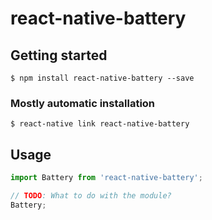 # react-native-battery

## Getting started

`$ npm install react-native-battery --save`

### Mostly automatic installation

`$ react-native link react-native-battery`

## Usage
```javascript
import Battery from 'react-native-battery';

// TODO: What to do with the module?
Battery;
```
